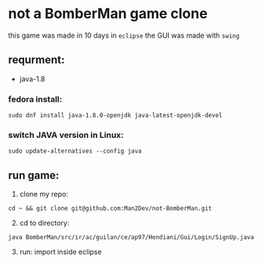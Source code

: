 # not a BomberMan game clone

this game was made in 10 days in `eclipse`
the GUI was made with `swing`

## requrment:
* java-1.8

### fedora install:
````
sudo dnf install java-1.8.0-openjdk java-latest-openjdk-devel
````

### switch JAVA version in Linux:
```
sudo update-alternatives --config java
```

## run game:
1. clone my repo:
````
cd ~ && git clone git@github.com:Man2Dev/not-BomberMan.git
````
2. cd to directory:
````
java BomberMan/src/ir/ac/guilan/ce/ap97/Hendiani/Gui/Login/SignUp.java
````
3. run:
import inside eclipse
